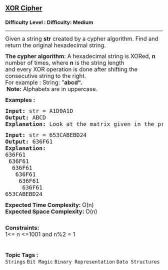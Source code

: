 <h2><a href="https://www.geeksforgeeks.org/problems/xor-cipher3009/1?page=17&difficulty=Medium&status=unsolved,attempted&sortBy=accuracy">XOR Cipher</a></h2><h3>Difficulty Level : Difficulty: Medium</h3><hr><div class="problems_problem_content__Xm_eO"><p><span style="font-size: 18px;">Given a string <strong>str</strong> created by a cypher algorithm. Find and return the original hexadecimal string.</span></p>
<p><span style="font-size: 18px;"><strong>The cypher algorithm</strong>: A hexadecimal string is XORed,&nbsp;<strong>n </strong>number of times, where <strong>n</strong> is the string length and&nbsp;every&nbsp;XOR operation is done after shifting the consecutive string<strong>&nbsp;</strong>to the right.<br>For example : String: "</span><strong><span style="font-size: 18px;">abcd".&nbsp;</span>&nbsp;</strong><br><img src="https://contribute.geeksforgeeks.org/wp-content/uploads/pic1-2.jpg" alt=""><br>&nbsp;<strong style="font-size: 18px;">Note:</strong><span style="font-size: 18px;"> Alphabets are in uppercase.</span></p>
<p><span style="font-size: 18px;"><strong>Examples :</strong></span></p>
<pre><span style="font-size: 18px;"><strong>Input: </strong>str = A1D0A1D
<strong>Output: </strong>ABCD
<strong>Explanation: </strong>Look at the matrix given in the problem statement.</span></pre>
<pre><span style="font-size: 18px;"><strong>Input: </strong>str = 653CABEBD24
<strong>Output: </strong>636F61</span>
<span style="font-size: 18px;"><strong>Explanation:
</strong></span><span style="font-size: 18px;">636F61
 </span><span style="font-size: 18px;">636F61
&nbsp; </span><span style="font-size: 18px;">636F61
   636F61
&nbsp;   636F61
&nbsp;    636F61
653CABEBD24</span>
</pre>
<p><span style="font-size: 18px;"><strong>Expected Time Complexity: </strong>O(n)<br><strong>Expected Space Complexity: </strong>O(n)</span><br>&nbsp;</p>
<p><span style="font-size: 18px;"><strong>Constraints:</strong><br>1&lt;= n &lt;=1001 and n</span><span style="font-size: 18px;">%2 = 1</span></p></div><br><p><span style=font-size:18px><strong>Topic Tags : </strong><br><code>Strings</code>&nbsp;<code>Bit Magic</code>&nbsp;<code>Binary Representation</code>&nbsp;<code>Data Structures</code>&nbsp;